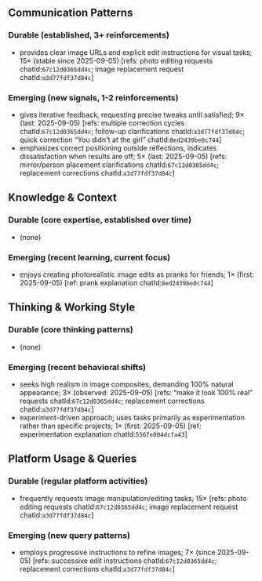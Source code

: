 ## Communication Patterns
### Durable (established, 3+ reinforcements)
- provides clear image URLs and explicit edit instructions for visual tasks; 15× (stable since 2025-09-05) [refs: photo editing requests chatId:`67c12d0365dd4c`; image replacement request chatId:`a3d77fdf37d84c`]

### Emerging (new signals, 1-2 reinforcements)
- gives iterative feedback, requesting precise tweaks until satisfied; 9× (last: 2025-09-05) [refs: multiple correction cycles chatId:`67c12d0365dd4c`; follow-up clarifications chatId:`a3d77fdf37d84c`; quick correction “You didn't at the girl” chatId:`8ed2439be0c744`]
- emphasizes correct positioning outside reflections, indicates dissatisfaction when results are off; 5× (last: 2025-09-05) [refs: mirror/person placement clarifications chatId:`67c12d0365dd4c`; replacement corrections chatId:`a3d77fdf37d84c`]

## Knowledge & Context
### Durable (core expertise, established over time)
- (none)

### Emerging (recent learning, current focus)
- enjoys creating photorealistic image edits as pranks for friends; 1× (first: 2025-09-05) [ref: prank explanation chatId:`8ed2439be0c744`]

## Thinking & Working Style
### Durable (core thinking patterns)
- (none)

### Emerging (recent behavioral shifts)
- seeks high realism in image composites, demanding 100% natural appearance; 3× (observed: 2025-09-05) [refs: “make it look 100% real” requests chatId:`67c12d0365dd4c`; replacement corrections chatId:`a3d77fdf37d84c`]
- experiment-driven approach; uses tasks primarily as experimentation rather than specific projects; 1× (first: 2025-09-05) [ref: experimentation explanation chatId:`556fe004dcfa43`]

## Platform Usage & Queries
### Durable (regular platform activities)
- frequently requests image manipulation/editing tasks; 15× [refs: photo editing requests chatId:`67c12d0365dd4c`; image replacement request chatId:`a3d77fdf37d84c`]

### Emerging (new query patterns)
- employs progressive instructions to refine images; 7× (since 2025-09-05) [refs: successive edit instructions chatId:`67c12d0365dd4c`; replacement corrections chatId:`a3d77fdf37d84c`]
